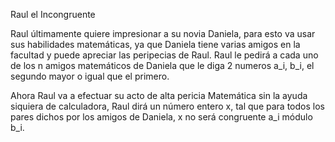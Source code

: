 Raul el Incongruente

Raul últimamente quiere impresionar a su novia Daniela, para esto va usar sus habilidades matemáticas, ya que Daniela tiene varias amigos en la facultad y puede apreciar las peripecias de Raul. Raul le pedirá a cada uno de los n amigos matemáticos de Daniela que le diga 2 numeros a_i, b_i, el segundo mayor o igual que el primero.

Ahora Raul va a efectuar su acto de alta pericia Matemática sin la ayuda siquiera de calculadora, Raul dirá un número entero x, tal que para todos los pares dichos por los amigos de Daniela, x no será congruente a_i módulo b_i.

